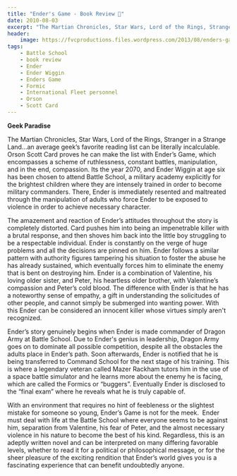 ```yaml
---
title: "Ender's Game - Book Review 👾"
date: 2010-08-03
excerpt: "The Martian Chronicles, Star Wars, Lord of the Rings, Stranger in a Strange Land...an average geek’s favorite reading list can be literally incalculable."
header:
    image: https://fvcproductions.files.wordpress.com/2013/08/enders-game.jpg
tags:
    - Battle School
    - book review
    - Ender
    - Ender Wiggin
    - Enders Game
    - Formic
    - International Fleet personnel
    - Orson
    - Scott Card
---
```


**Geek Paradise**

The Martian Chronicles, Star Wars, Lord of the Rings, Stranger in a
Strange Land...an average geek’s favorite reading list can be literally
incalculable. Orson Scott Card proves he can make the list with Ender’s
Game, which encompasses a scheme of ruthlessness, constant battles,
manipulation, and in the end, compassion. Its the year 2070, and Ender
Wiggin at age six has been chosen to attend Battle School, a military
academy explicitly for the brightest children where they are intensely
trained in order to become military commanders. There, Ender is
immediately resented and maltreated through the manipulation of adults
who force Ender to be exposed to violence in order to achieve necessary
character.

The amazement and reaction of Ender’s attitudes throughout the story is
completely distorted. Card pushes him into being an impenetrable killer
with a brutal response, and then shoves him back into the little boy
struggling to be a respectable individual. Ender is constantly on the
verge of huge problems and all the decisions are pinned on him. Ender
follows a similar pattern with authority figures tampering his situation
to foster the abuse he has already sustained, which eventually forces
him to eliminate the enemy that is bent on destroying him. Ender is a
combination of Valentine, his loving older sister, and Peter, his
heartless older brother, with Valentine’s compassion and Peter’s cold
blood. The difference with Ender is that he has a noteworthy sense of
empathy, a gift in understanding the solicitudes of other people, and
cannot simply be submerged into wanting power. With this Ender can be
considered an innocent killer whose virtues simply aren't recognized.

Ender’s story genuinely begins when Ender is made commander of Dragon
Army at Battle School. Due to Ender's genius in leadership, Dragon Army
goes on to dominate all possible competition, despite all the obstacles
the adults place in Ender’s path. Soon afterwards, Ender is notified
that he is being transferred to Command School for the next stage of his
training. This is where a legendary veteran called Mazer Rackham tutors
him in the use of a space battle simulator and he learns more about the
enemy he is facing, which are called the Formics or “buggers”.
Eventually Ender is disclosed to the “final exam” where he reveals what
he is truly capable of.

With an environment that requires no hint of feebleness or the slightest
mistake for someone so young, Ender’s Game is not for the meek.  Ender
must deal with life at the Battle School where everyone seems to be
against him, separation from Valentine, his fear of Peter, and the
almost necessary violence in his nature to become the best of his kind.
Regardless, this is an adeptly written novel and can be interpreted on
many differing favorable levels, whether to read it for a political or
philosophical message, or for the sheer pleasure of the exciting
rendition that Ender’s world gives you is a fascinating experience that
can benefit undoubtedly anyone.
